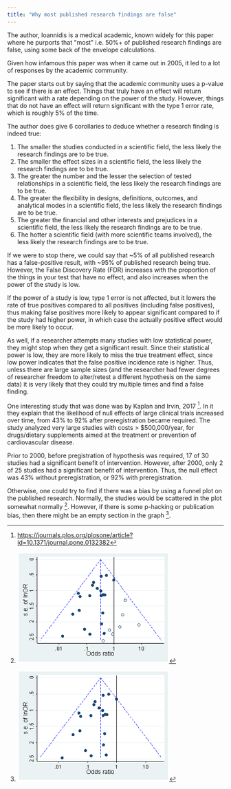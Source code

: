 ```yaml
---
title: "Why most published research findings are false"
---
```


The author, Ioannidis is a medical academic, known widely for this paper where he purports that "most" i.e. 50%+ of published research findings are false, using some back of the envelope calculations.

Given how infamous this paper was when it came out in 2005, it led to a lot of responses by the academic community.


The paper starts out by saying that the academic community uses a p-value to see if there is an effect. Things that truly have an effect will return significant with a rate depending on the power of the study. However, things that do not have an effect will return significant with the type 1 error rate, which is roughly 5% of the time.

The author does give 6 corollaries to deduce whether a research finding is indeed true:

1. The smaller the studies conducted in a scientific field, the less likely the research findings are to be true.
2. The smaller the effect sizes in a scientific field, the less likely the research findings are to be true.
3. The greater the number and the lesser the selection of tested relationships in a scientific field, the less likely the research findings are to be true.
4. The greater the flexibility in designs, definitions, outcomes, and analytical modes in a scientific field, the less likely the research findings are to be true.
5. The greater the financial and other interests and prejudices in a scientific field, the less likely the research findings are to be true.
6. The hotter a scientific field (with more scientific teams involved), the less likely the research findings are to be true.

If we were to stop there, we could say that ~5% of all published research has a false-positive result, with ~95% of published research being true. However, the False Discovery Rate (FDR) increases with the proportion of the things in your test that have no effect, and also increases when the power of the study is low.

If the power of a study is low, type 1 error is not affected, but it lowers the rate of true positives compared to all positives (including false positives), thus making false positives more likely to appear significant compared to if the study had higher power, in which case the actually positive effect would be more likely to occur.

As well, if a researcher attempts many studies with low statistical power, they might stop when they get a significant result. Since their statistical power is low, they are more likely to miss the true treatment effect, since low power indicates that the false positive incidence rate is higher. Thus, unless there are large sample sizes (and the researcher had fewer degrees of researcher freedom to alter/retest a different hypothesis on the same data) it is very likely that they could try multiple times and find a false finding.

One interesting study that was done was by Kaplan and Irvin, 2017 [^1]. In it they explain that the likelihood of null effects of large clinical trials increased over time, from 43% to 92% after preregistration became required. The study analyzed very large studies with costs > $500,000/year, for drugs/dietary supplements aimed at the treatment or prevention of cardiovascular disease.

[^1]: https://journals.plos.org/plosone/article?id=10.1371/journal.pone.0132382

Prior to 2000, before pregistration of hypothesis was required, 17 of 30 studies had a significant benefit of intervention. However, after 2000, only 2 of 25 studies had a significant benefit of intervention. Thus, the null effect was 43% without preregistration, or 92% with preregistration.

Otherwise, one could try to find if there was a bias by using a funnel plot on the published research. Normally, the studies would be scattered in the plot somewhat normally [^2]. However, if there is some p-hacking or publication bias, then there might be an empty section in the graph [^3].

[^2]: ![Normal odds ratio](../../img/normal-odds-ratio.gif)
[^3]: ![Skewed odds ratio](../../img/skewed-odds-ratio.gif)
